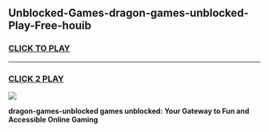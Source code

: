 
## Unblocked-Games-dragon-games-unblocked-Play-Free-houib
<h3>
<a href="https://premium76.site?title=dragon-games-unblocked&ref=18A1">CLICK TO PLAY</a></h3>
<hr>

<h3>
<a href="https://premium76.site?title=dragon-games-unblocked&ref=18A1">CLICK 2 PLAY</a>
  
</h3>

<a href="https://premium76.site?title=dragon-games-unblocked&ref=18A1"><img src="https://clearcache.store/games.png"></a>


**dragon-games-unblocked games unblocked: Your Gateway to Fun and Accessible Online Gaming**
